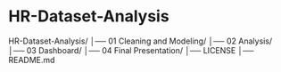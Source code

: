 # HR-Dataset-Analysis
HR-Dataset-Analysis/
│── 01 Cleaning and Modeling/
│── 02 Analysis/
│── 03 Dashboard/
│── 04 Final Presentation/
│── LICENSE
│── README.md

